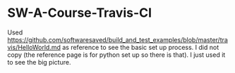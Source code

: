 # SW-A-Course-Travis-CI

Used https://github.com/softwaresaved/build_and_test_examples/blob/master/travis/HelloWorld.md as reference to see the basic set up process.
I did not copy (the reference page is for python set up so there is that). I just used it to see the big picture. 
